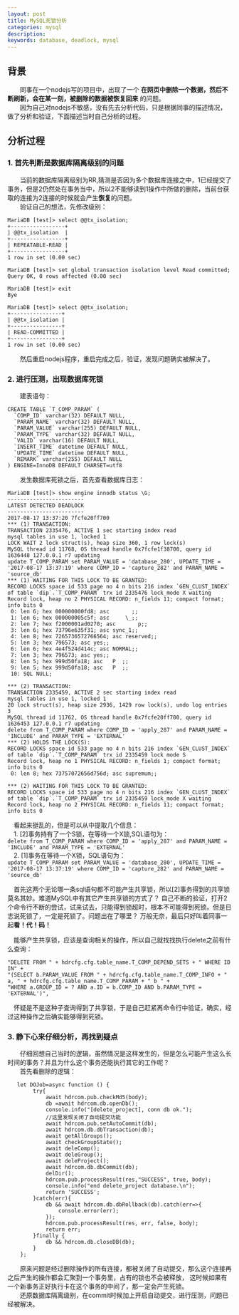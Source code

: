 ```yaml
---
layout: post
title: MySQL死锁分析
categories: mysql
description:
keywords: database, deadlock, mysql
---
```

## 背景 ##
&emsp;&emsp;同事在一个nodejs写的项目中，出现了一个 <strong>在网页中删除一个数据，然后不断刷新，会在某一刻，被删除的数据被恢复回来</strong> 的问题。<br/>
&emsp;&emsp;因为自己对nodejs不敏感，没有先去分析代码，只是根据同事的描述情况，做了分析和验证，下面描述当时自己分析的过程。

## 分析过程 ##
### 1. 首先判断是数据库隔离级别的问题<br/>
&emsp;&emsp;当前的数据库隔离级别为RR,猜测是否因为多个数据库连接之中，1已经提交了事务，但是2仍然处在事务当中，所以2不能够读到1操作中所做的删除，当前台获取的连接为2连接的时候就会产生<strong>恢复</strong>的问题。<br/>
&emsp;&emsp;验证自己的想法，先修改级别：
```
MariaDB [test]> select @@tx_isolation;
+-----------------+
| @@tx_isolation  |
+-----------------+
| REPEATABLE-READ |
+-----------------+
1 row in set (0.00 sec)

MariaDB [test]> set global transaction isolation level Read committed;
Query OK, 0 rows affected (0.00 sec)

MariaDB [test]> exit
Bye

MariaDB [test]> select @@tx_isolation;
+----------------+
| @@tx_isolation |
+----------------+
| READ-COMMITTED |
+----------------+
1 row in set (0.00 sec)
```
&emsp;&emsp;然后重启nodejs程序，重启完成之后，验证，发现问题确实被解决了。

### 2. 进行压测，出现数据库死锁 ###
&emsp;&emsp;建表语句：
```
CREATE TABLE `T_COMP_PARAM` (
  `COMP_ID` varchar(32) DEFAULT NULL,
  `PARAM_NAME` varchar(32) DEFAULT NULL,
  `PARAM_VALUE` varchar(255) DEFAULT NULL,
  `PARAM_TYPE` varchar(32) DEFAULT NULL,
  `VALID` varchar(16) DEFAULT NULL,
  `INSERT_TIME` datetime DEFAULT NULL,
  `UPDATE_TIME` datetime DEFAULT NULL,
  `REMARK` varchar(255) DEFAULT NULL
) ENGINE=InnoDB DEFAULT CHARSET=utf8
```
&emsp;&emsp;发生数据库死锁之后，首先查看数据库日志：
```
MariaDB [test]> show engine innodb status \G;
------------------------
LATEST DETECTED DEADLOCK
------------------------
2017-08-17 13:37:20 7fcfe20ff700
*** (1) TRANSACTION:
TRANSACTION 2335476, ACTIVE 1 sec starting index read
mysql tables in use 1, locked 1
LOCK WAIT 2 lock struct(s), heap size 360, 1 row lock(s)
MySQL thread id 11768, OS thread handle 0x7fcfe1f38700, query id 1636448 127.0.0.1 r7 updating
update T_COMP_PARAM set PARAM_VALUE = 'database_280', UPDATE_TIME = '2017-08-17 13:37:19' where COMP_ID = 'capture_282' and PARAM_NAME = 'source_db'
*** (1) WAITING FOR THIS LOCK TO BE GRANTED:
RECORD LOCKS space id 533 page no 4 n bits 216 index `GEN_CLUST_INDEX` of table `dip`.`T_COMP_PARAM` trx id 2335476 lock_mode X waiting
Record lock, heap no 2 PHYSICAL RECORD: n_fields 11; compact format; info bits 0
 0: len 6; hex 000000000fd8; asc       ;;
 1: len 6; hex 000000005c5f; asc     \_;;
 2: len 7; hex f2000001ad0270; asc       p;;
 3: len 6; hex 73796e635f31; asc sync_1;;
 4: len 8; hex 7265736572766564; asc reserved;;
 5: len 3; hex 796573; asc yes;;
 6: len 6; hex 4e4f524d414c; asc NORMAL;;
 7: len 3; hex 796573; asc yes;;
 8: len 5; hex 999d50fa18; asc   P  ;;
 9: len 5; hex 999d50fa18; asc   P  ;;
 10: SQL NULL;

*** (2) TRANSACTION:
TRANSACTION 2335459, ACTIVE 2 sec starting index read
mysql tables in use 1, locked 1
20 lock struct(s), heap size 2936, 1429 row lock(s), undo log entries 3
MySQL thread id 11762, OS thread handle 0x7fcfe20ff700, query id 1636453 127.0.0.1 r7 updating
delete from T_COMP_PARAM where COMP_ID = 'apply_287' and PARAM_NAME = 'INCLUDE' and PARAM_TYPE = 'EXTERNAL'
*** (2) HOLDS THE LOCK(S):
RECORD LOCKS space id 533 page no 4 n bits 216 index `GEN_CLUST_INDEX` of table `dip`.`T_COMP_PARAM` trx id 2335459 lock mode S
Record lock, heap no 1 PHYSICAL RECORD: n_fields 1; compact format; info bits 0
 0: len 8; hex 73757072656d756d; asc supremum;;
 
*** (2) WAITING FOR THIS LOCK TO BE GRANTED:
RECORD LOCKS space id 533 page no 4 n bits 216 index `GEN_CLUST_INDEX` of table `dip`.`T_COMP_PARAM` trx id 2335459 lock_mode X waiting
Record lock, heap no 2 PHYSICAL RECORD: n_fields 11; compact format; info bits 0
```

&ensp;&ensp;看起来挺乱的，但是可以从中提取几个信息：<br/>
&ensp;&ensp;1. [2]事务持有了一个S锁，在等待一个X锁,SQL语句为：<br/>
```delete from T_COMP_PARAM where COMP_ID = 'apply_287' and PARAM_NAME = 'INCLUDE' and PARAM_TYPE = 'EXTERNAL'```<br/>
&ensp;&ensp;2. [1]事务在等待一个X锁，SQL语句为：<br/>
```update T_COMP_PARAM set PARAM_VALUE = 'database_280', UPDATE_TIME = '2017-08-17 13:37:19' where COMP_ID = 'capture_282' and PARAM_NAME = 'source_db'```<br/>

&ensp;&ensp;首先这两个无论哪一条sql语句都不可能产生共享锁，所以[2]事务得到的共享锁莫名其妙。难道MySQL中有其它产生共享锁的方式了？
自己不断的验证，打开2个命令行不断的尝试，试来试去，只能得到锁超时，根本不可能得到死锁。但是日志说死锁了，一定是死锁了。问题出在了哪里？
万般无奈，最后只好叫着同事一起<strong>看！代！码！</strong>

&ensp;&ensp;能够产生共享锁，应该是查询相关的操作，所以自己就找找执行delete之前有什么查询：
```
"DELETE FROM " + hdrcfg.cfg.table_name.T_COMP_DEPEND_SETS + " WHERE ID IN" +
"(SELECT b.PARAM_VALUE FROM " + hdrcfg.cfg.table_name.T_COMP_INFO + " a, " + hdrcfg.cfg.table_name.T_COMP_PARAM + " b " +
"WHERE a.GROUP_ID = ? AND a.ID = b.COMP_ID AND b.PARAM_TYPE = 'EXTERNAL')",
```
&ensp;&ensp;怀疑是不是这种子查询得到了共享锁，于是自己赶紧再命令行中验证，确实，经过这种操作之后确实能够得到死锁。


### 3. 静下心来仔细分析，再找到疑点 ###
&emsp;&emsp;仔细回想自己当时的逻辑，虽然情况是这样发生的，但是怎么可能产生这么长时间的事务？并且为什么这个事务还能执行其它的工作呢？<br/>
&emsp;&emsp;首先看删除的逻辑：
```
   let DOJob=async function () {
        try{
            await hdrcom.pub.checkMd5(body);
            db =await hdrcom.db.openDb();
            console.info("[delete_project], conn db ok.");
            //这里发现关闭了自动提交功能
            await hdrcom.pub.setAutoCommit(db);
            await hdrcom.db.dbTransaction(db);
            await getAllGroups();
            await checkGroupState();
            await deleComp();
            await deleGroup();
            await deleProject();
            await hdrcom.db.dbCommit(db);
            delDir();
            hdrcom.pub.processResult(res,"SUCCESS", true, body);
            console.info("end delete_project database.\n");
            return 'SUCCESS';
        }catch(err){
            db && await hdrcom.db.dbRollback(db).catch(err=>{
                console.error(err);
            });
            hdrcom.pub.processResult(res, err, false, body);
            return err;
        }finally {
            db && hdrcom.db.closeDB(db);
        }
    };
```
&emsp;&emsp;原来问题是经过删除操作的所有连接，都被关闭了自动提交，那么这个连接再之后产生的操作都会汇聚到一个事务里，占有的锁也不会被释放，
这时候如果有一个新事务正好执行卡在这个事务的中间了，那一定会产生死锁。<br/>
&emsp;&emsp;还原数据库隔离级别，在commit时候加上开启自动提交，进行压测，问题已经被解决。